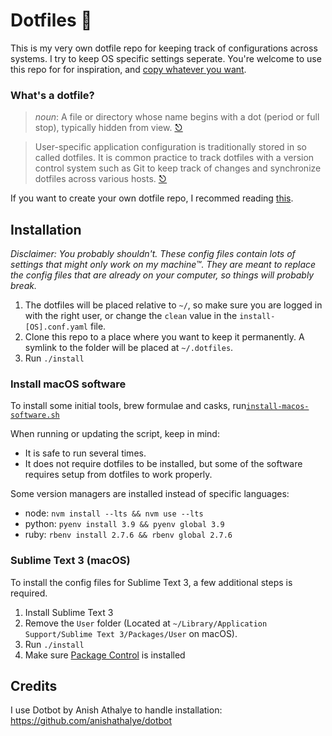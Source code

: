 # Dotfiles 🎉

This is my very own dotfile repo for keeping track of configurations across systems. I try to keep OS specific settings seperate. You're welcome to use this repo for for inspiration, and [copy whatever you want](LICENSE).

### What's a dotfile?

> _noun_: A file or directory whose name begins with a dot (period or full stop), typically hidden from view. [⎋](https://www.wordnik.com/words/dotfile)

> User-specific application configuration is traditionally stored in so called dotfiles. It is common practice to track dotfiles with a version control system such as Git to keep track of changes and synchronize dotfiles across various hosts. [⎋](https://wiki.archlinux.org/index.php/Dotfiles)

If you want to create your own dotfile repo, I recommed reading [this](https://www.anishathalye.com/2014/08/03/managing-your-dotfiles/).

## Installation
_Disclaimer: You probably shouldn't. These config files contain lots of settings that might only work on my machine™. They are meant to replace the config files that are already on your computer, so things will probably break._

1. The dotfiles will be placed relative to `~/`, so make sure you are logged in with the right user, or change the `clean` value in the `install-[OS].conf.yaml` file.
2. Clone this repo to a place where you want to keep it permanently. A symlink to the folder will be placed at `~/.dotfiles`.
3. Run `./install`

### Install macOS software

To install some initial tools, brew formulae and casks, run[`install-macos-software.sh`](install-macos-software.sh)

When running or updating the script, keep in mind:
- It is safe to run several times.
- It does not require dotfiles to be installed, but some of the software
	requires setup from dotfiles to work properly.

Some version managers are installed instead of specific languages:
- node:    `nvm install --lts && nvm use --lts`
- python:  `pyenv install 3.9 && pyenv global 3.9`
- ruby:    `rbenv install 2.7.6 && rbenv global 2.7.6`

### Sublime Text 3 (macOS)
To install the config files for Sublime Text 3, a few additional steps is required.

1. Install Sublime Text 3
2. Remove the `User` folder (Located at `~/Library/Application Support/Sublime Text 3/Packages/User` on macOS).
3. Run `./install`
4. Make sure [Package Control](https://packagecontrol.io/installation) is installed

## Credits
I use Dotbot by Anish Athalye to handle installation:
https://github.com/anishathalye/dotbot

